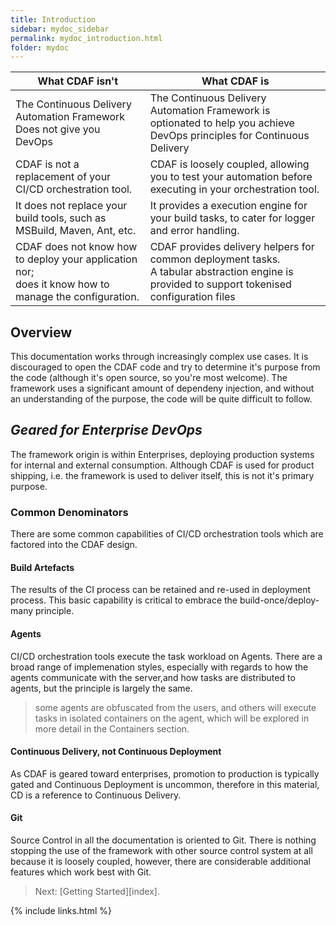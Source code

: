 ```yaml
---
title: Introduction
sidebar: mydoc_sidebar
permalink: mydoc_introduction.html
folder: mydoc
---
```


| What CDAF isn't | What CDAF is |
|-----------------|--------------|
| The Continuous Delivery Automation Framework Does not give you DevOps | The Continuous Delivery Automation Framework is optionated to help you achieve DevOps principles for Continuous Delivery |
| CDAF is not a replacement of your CI/CD orchestration tool. | CDAF is loosely coupled, allowing you to test your automation before executing in your orchestration tool. |
| It does not replace your build tools, such as MSBuild, Maven, Ant, etc. | It provides a execution engine for your build tasks, to cater for logger and error handling. |
| CDAF does not know how to deploy your application nor;<br/>does it know how to manage the configuration. | CDAF provides delivery helpers for common deployment tasks.<br/>A tabular abstraction engine is provided to support tokenised configuration files |

## Overview

This documentation works through increasingly complex use cases. It is discouraged to open the CDAF code and try to determine it's purpose from the code (although it's open source, so you're most welcome). The framework uses a significant amount of dependeny injection, and without an understanding of the purpose, the code will be quite difficult to follow.

## _Geared for Enterprise DevOps_

The framework origin is within Enterprises, deploying production systems for internal and external consumption. Although CDAF is used for product shipping, i.e. the framework is used to deliver itself, this is not it's primary purpose.

### Common Denominators

There are some common capabilities of CI/CD orchestration tools which are factored into the CDAF design.

#### Build Artefacts

The results of the CI process can be retained and re-used in deployment process. This basic capability is critical to embrace the build-once/deploy-many principle.

#### Agents

CI/CD orchestration tools execute the task workload on Agents. There are a broad range of implemenation styles, especially with regards to how the agents communicate with the server,and how tasks are distributed to agents, but the principle is largely the same.

> some agents are obfuscated from the users, and others will execute tasks in isolated containers on the agent, which will be explored in more detail in the Containers section.

#### Continuous Delivery, not Continuous Deployment

As CDAF is geared toward enterprises, promotion to production is typically gated and Continuous Deployment is uncommon, therefore in this material, CD is a reference to Continuous Delivery.

#### Git

Source Control in all the documentation is oriented to Git. There is nothing stopping the use of the framework with other source control system at all because it is loosely coupled, however, there are considerable additional features which work best with Git.

> Next: [Getting Started][index].

{% include links.html %}

